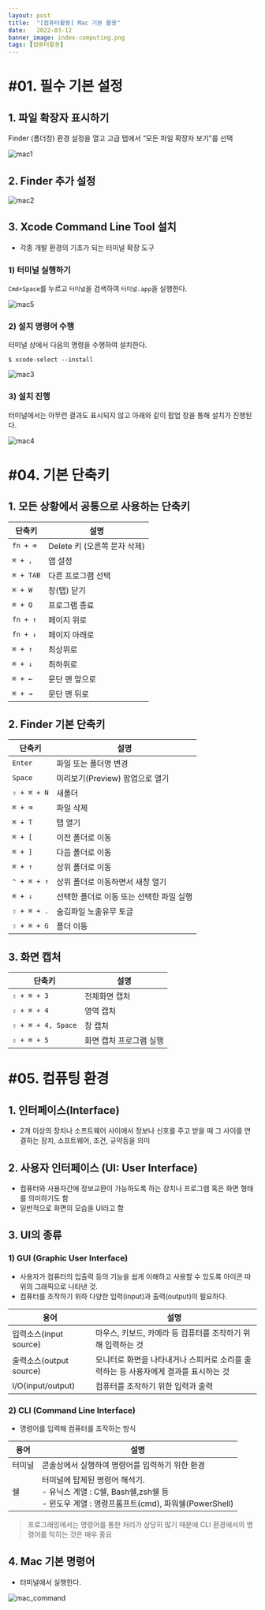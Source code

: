 ```yaml
---
layout: post
title:  "[컴퓨터활용] Mac 기본 활용"
date:   2022-03-12
banner_image: index-computing.png
tags: [컴퓨터활용]
---
```


# #01. 필수 기본 설정

## 1. 파일 확장자 표시하기

Finder (폴더창) 환경 설정을 열고 고급 탭에서 “모든 파일 확장자 보기”를 선택

![mac1](/images/posts/2022/0312/mac1.png)

## 2. Finder 추가 설정

![mac2](/images/posts/2022/0312/mac2.png)

## 3. Xcode Command Line Tool 설치

- 각종 개발 환경의 기초가 되는 터미널 확장 도구

### 1) 터미널 실행하기

`Cmd+Space`를 누르고 `터미널`을 검색하여 `터미널.app`을 실행한다.

![mac5](/images/posts/2022/0312/mac5.png)

### 2) 설치 명령어 수행

터미널 상에서 다음의 명령을 수행하여 설치한다.

```shell
$ xcode-select --install
```

![mac3](/images/posts/2022/0312/mac3.png)

### 3) 설치 진행

터미널에서는 아무런 결과도 표시되지 않고 아래와 같이 팝업 창을 통해 설치가 진행된다.

![mac4](/images/posts/2022/0312/mac4.png)

# #04. 기본 단축키

## 1. 모든 상황에서 공통으로 사용하는 단축키

| 단축키 | 설명 |
|---|---|
| `fn + ⌫` | Delete 키 (오른쪽 문자 삭제) |
| `⌘ + ,` | 앱 설정 |
| `⌘ + TAB` | 다른 프로그램 선택 |
| `⌘ + W` | 창(탭) 닫기 |
| `⌘ + Q` | 프로그램 종료 |
| `fn + ↑` | 페이지 위로 |
| `fn + ↓` | 페이지 아래로 |
| `⌘ + ↑` | 최상위로 |
| `⌘ + ↓` | 최하위로 |
| `⌘ + ←` | 문단 맨 앞으로 |
| `⌘ + →` | 문단 맨 뒤로 |

## 2. Finder 기본 단축키

| 단축키 | 설명 |
|---|---|
| `Enter` | 파일 또는 폴더명 변경 |
| `Space` | 미리보기(Preview) 팝업으로 열기 |
| `⇧ + ⌘ + N` | 새폴더 |
| `⌘ + ⌫` | 파일 삭제 |
| `⌘ + T` | 탭 열기 |
| `⌘ + [` | 이전 폴더로 이동 |
| `⌘ + ]` | 다음 폴더로 이동 |
| `⌘ + ↑` | 상위 폴더로 이동 |
| `⌃ + ⌘ + ↑` | 상위 폴더로 이동하면서 새창 열기 |
| `⌘ + ↓` | 선택한 폴더로 이동 또는 선택한 파일 실행 |
| `⇧ + ⌘ + .` | 숨김파일 노출유무 토글 |
| `⇧ + ⌘ + G` | 폴더 이동 |

## 3. 화면 캡처

| 단축키 | 설명 |
|---|---|
| `⇧ + ⌘ + 3` | 전체화면 캡처 |
| `⇧ + ⌘ + 4` | 영역 캡처 |
| `⇧ + ⌘ + 4, Space` | 창 캡처 |
| `⇧ + ⌘ + 5` | 화면 캡처 프로그램 실행 |


# #05. 컴퓨팅 환경

## 1. 인터페이스(Interface)

- 2개 이상의 장치나 소프트웨어 사이에서 정보나 신호를 주고 받을 때 그 사이를 연결하는 장치, 소프트웨어, 조건, 규약등을 의미

## 2. 사용자 인터페이스 (UI: User Interface)

- 컴퓨터와 사용자간에 정보교환이 가능하도록 하는 장치나 프로그램 혹은 화면 형태를 의미하기도 함
- 일반적으로 화면의 모습을 UI라고 함

## 3. UI의 종류

### 1) GUI (Graphic User Interface)

- 사용자가 컴퓨터의 입출력 등의 기능을 쉽게 이해하고 사용할 수 있도록 아이콘 따위의 그래픽으로 나타낸 것.
- 컴퓨터를 조작하기 위하 다양한 입력(input)과 출력(output)이 필요하다.

| 용어 | 설명 |
|---|---|
| 입력소스(input source) | 마우스, 키보드, 카메라 등 컴퓨터를 조작하기 위해 입력하는 것 |
| 출력소스(output source) | 모니터로 화면을 나타내거나 스피커로 소리를 출력하는 등 사용자에게 결과를 표시하는 것 |
| I/O(input/output) | 컴퓨터를 조작하기 위한 입력과 출력 |


### 2) CLI (Command Line Interface)

- 명령어를 입력해 컴퓨터를 조작하는 방식

| 용어 | 설명 |
|---|---|
| 터미널 | 콘솔상에서 실행하여 명령어를 입력하기 위한 환경 |
| 쉘 | 터미널에 탑제된 명령어 해석기.<br/>- 유닉스 계열 : C쉘, Bash쉘,zsh쉘 등<br/>- 윈도우 계열 : 명령프롬프트(cmd), 파워쉘(PowerShell) |

> 프로그래밍에서는 명령어를 통한 처리가 상당히 많기 때문에 CLI 환경에서의 명령어를 익히는 것은 매우 중요

## 4. Mac 기본 명령어

- 터미널에서 실행한다.

![mac_command](/images/posts/2022/0312/mac_command.png)